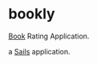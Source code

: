 # bookly

[Book](https://en.wikipedia.org/wiki/Book) Rating Application.

a [Sails](http://sailsjs.org) application.
